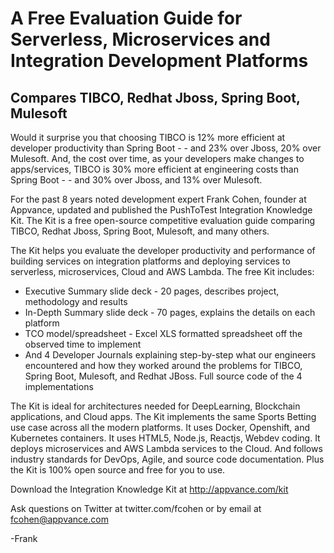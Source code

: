 <h1>A Free Evaluation Guide for Serverless, Microservices and Integration Development Platforms</h1>
<h2>Compares TIBCO, Redhat Jboss, Spring Boot, Mulesoft</h2>

Would it surprise you that choosing TIBCO is 12% more efficient at developer productivity than Spring Boot - - and 23% over Jboss, 20% over Mulesoft. And, the cost over time, as your developers make changes to apps/services, TIBCO is 30% more efficient at engineering costs than Spring Boot - - and 30% over Jboss, and 13% over Mulesoft.

For the past 8 years noted development expert Frank Cohen, founder at Appvance, updated and published the PushToTest Integration Knowledge Kit. The Kit is a free open-source competitive evaluation guide comparing TIBCO, Redhat Jboss, Spring Boot, Mulesoft, and many others.

The Kit helps you evaluate the developer productivity and performance of building services on integration platforms and deploying services to serverless, microservices, Cloud and AWS Lambda. The free Kit includes:

* Executive Summary slide deck - 20 pages, describes project, methodology and results
* In-Depth Summary slide deck - 70 pages, explains the details on each platform
* TCO model/spreadsheet - Excel XLS formatted spreadsheet off the observed time to implement
* And 4 Developer Journals explaining step-by-step what our engineers encountered and how they worked around the problems for TIBCO, Spring Boot, Mulesoft, and Redhat JBoss.
Full source code of the 4 implementations

The Kit is ideal for architectures needed for DeepLearning, Blockchain applications, and Cloud apps. The Kit implements the same Sports Betting use case across all the modern platforms. It uses Docker, Openshift, and Kubernetes containers. It uses HTML5, Node.js, Reactjs, Webdev coding. It deploys microservices and AWS Lambda services to the Cloud.  And follows industry standards for DevOps, Agile, and source code documentation. Plus the Kit is 100% open source and free for you to use.

Download the Integration Knowledge Kit at http://appvance.com/kit

Ask questions on Twitter at twitter.com/fcohen or by email at fcohen@appvance.com

-Frank
